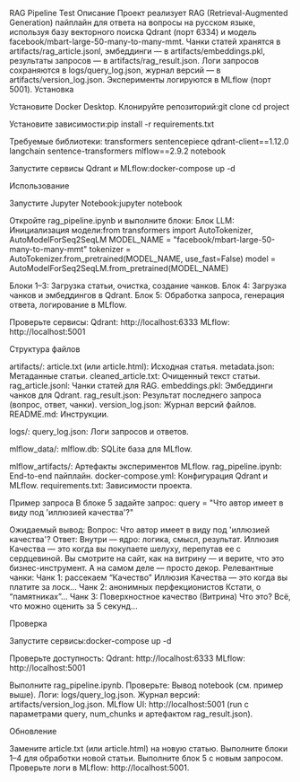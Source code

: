 RAG Pipeline Test
Описание
Проект реализует RAG (Retrieval-Augmented Generation) пайплайн для ответа на вопросы на русском языке, используя базу векторного поиска Qdrant (порт 6334) и модель facebook/mbart-large-50-many-to-many-mmt. Чанки статей хранятся в artifacts/rag_article.jsonl, эмбеддинги — в artifacts/embeddings.pkl, результаты запросов — в artifacts/rag_result.json. Логи запросов сохраняются в logs/query_log.json, журнал версий — в artifacts/version_log.json. Эксперименты логируются в MLflow (порт 5001).
Установка

Установите Docker Desktop.
Клонируйте репозиторий:git clone <your-repo-url>
cd project


Установите зависимости:pip install -r requirements.txt

Требуемые библиотеки:
transformers
sentencepiece
qdrant-client==1.12.0
langchain
sentence-transformers
mlflow==2.9.2
notebook


Запустите сервисы Qdrant и MLflow:docker-compose up -d



Использование

Запустите Jupyter Notebook:jupyter notebook


Откройте rag_pipeline.ipynb и выполните блоки:
Блок LLM: Инициализация модели:from transformers import AutoTokenizer, AutoModelForSeq2SeqLM
MODEL_NAME = "facebook/mbart-large-50-many-to-many-mmt"
tokenizer = AutoTokenizer.from_pretrained(MODEL_NAME, use_fast=False)
model = AutoModelForSeq2SeqLM.from_pretrained(MODEL_NAME)


Блоки 1–3: Загрузка статьи, очистка, создание чанков.
Блок 4: Загрузка чанков и эмбеддингов в Qdrant.
Блок 5: Обработка запроса, генерация ответа, логирование в MLflow.


Проверьте сервисы:
Qdrant: http://localhost:6333
MLflow: http://localhost:5001



Структура файлов

artifacts/:
article.txt (или article.html): Исходная статья.
metadata.json: Метаданные статьи.
cleaned_article.txt: Очищенный текст статьи.
rag_article.jsonl: Чанки статей для RAG.
embeddings.pkl: Эмбеддинги чанков для Qdrant.
rag_result.json: Результат последнего запроса (вопрос, ответ, чанки).
version_log.json: Журнал версий файлов.
README.md: Инструкции.


logs/:
query_log.json: Логи запросов и ответов.


mlflow_data/:
mlflow.db: SQLite база для MLflow.


mlflow_artifacts/: Артефакты экспериментов MLflow.
rag_pipeline.ipynb: End-to-end пайплайн.
docker-compose.yml: Конфигурация Qdrant и MLflow.
requirements.txt: Зависимости проекта.

Пример запроса
В блоке 5 задайте запрос:
query = "Что автор имеет в виду под 'иллюзией качества'?"

Ожидаемый вывод:
Вопрос: Что автор имеет в виду под 'иллюзией качества'?
Ответ: Внутри — ядро: логика, смысл, результат. Иллюзия Качества — это когда вы покупаете шелуху, перепутав ее с сердцевиной. Вы смотрите на сайт, как на витрину — и верите, что это бизнес-инструмент. А на самом деле — просто декор.
Релевантные чанки:
Чанк 1: рассекаем “Качество” Иллюзия Качества — это когда вы платите за лоск...
Чанк 2: анонимных перфекционистов Кстати, о “памятниках”...
Чанк 3: Поверхностное качество (Витрина) Что это? Всё, что можно оценить за 5 секунд...

Проверка

Запустите сервисы:docker-compose up -d


Проверьте доступность:
Qdrant: http://localhost:6333
MLflow: http://localhost:5001


Выполните rag_pipeline.ipynb.
Проверьте:
Вывод notebook (см. пример выше).
Логи: logs/query_log.json.
Журнал версий: artifacts/version_log.json.
MLflow UI: http://localhost:5001 (run с параметрами query, num_chunks и артефактом rag_result.json).



Обновление

Замените article.txt (или article.html) на новую статью.
Выполните блоки 1–4 для обработки новой статьи.
Выполните блок 5 с новым запросом.
Проверьте логи в MLflow: http://localhost:5001.
